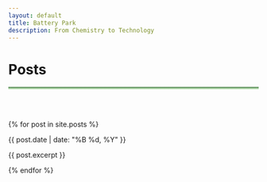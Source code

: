 ```yaml
---
layout: default
title: Battery Park
description: From Chemistry to Technology
---
```


# Posts <i class="arrow right"></i>

<hr style="background: linear-gradient(#4a8049, #d8f5d0); height: 5px; border: none;">
<br><br>

{% for post in site.posts %}
  <article class="post">
    <p class="post-date">{{ post.date | date: "%B %d, %Y" }}</p>
    <p>{{ post.excerpt }}</p>
  </article>
{% endfor %}
